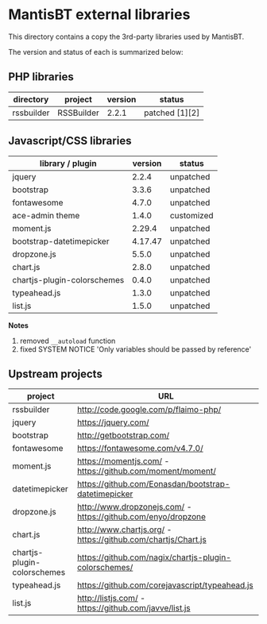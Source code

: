 MantisBT external libraries
===========================

This directory contains a copy the 3rd-party libraries used by MantisBT.

The version and status of each is summarized below:

## PHP libraries

directory       | project         | version   | status
----------------|-----------------|-----------|---------------
rssbuilder      | RSSBuilder      | 2.2.1     | patched [1][2]


## Javascript/CSS libraries

library / plugin                  | version | status
----------------------------------|---------|---------------
jquery                            | 2.2.4   | unpatched
bootstrap                         | 3.3.6   | unpatched
fontawesome                       | 4.7.0   | unpatched
ace-admin theme                   | 1.4.0   | customized
moment.js                         | 2.29.4  | unpatched
bootstrap-datetimepicker          | 4.17.47 | unpatched
dropzone.js                       | 5.5.0   | unpatched
chart.js                          | 2.8.0   | unpatched
chartjs-plugin-colorschemes       | 0.4.0   | unpatched
typeahead.js                      | 1.3.0   | unpatched 
list.js                           | 1.5.0   | unpatched

  
**Notes**

1. removed `__autoload` function
2. fixed SYSTEM NOTICE 'Only variables should be passed by reference'

Upstream projects
-----------------

project         | URL
----------------|--------------------------------------------------------------------
rssbuilder      | http://code.google.com/p/flaimo-php/
jquery          | https://jquery.com/
bootstrap       | http://getbootstrap.com/
fontawesome     | https://fontawesome.com/v4.7.0/
moment.js       | https://momentjs.com/ - https://github.com/moment/moment/
datetimepicker  | https://github.com/Eonasdan/bootstrap-datetimepicker
dropzone.js     | http://www.dropzonejs.com/ - https://github.com/enyo/dropzone
chart.js        | http://www.chartjs.org/ - https://github.com/chartjs/Chart.js
chartjs-plugin-colorschemes | https://github.com/nagix/chartjs-plugin-colorschemes/
typeahead.js    | https://github.com/corejavascript/typeahead.js
list.js         | http://listjs.com/ - https://github.com/javve/list.js
